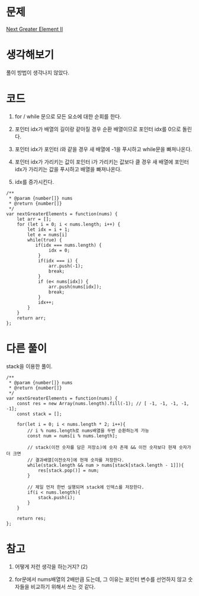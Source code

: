# 문제

[Next Greater Element II](https://leetcode.com/problems/next-greater-element-ii/)

# 생각해보기

풀이 방법이 생각나지 않았다.

# 코드

1. for / while 문으로 모든 요소에 대한 순회를 한다.

2. 포인터 idx가 배열의 길이랑 같아질 경우 순환 배열이므로 포인터 idx를 0으로 돌린다.

3. 포인터 idx가 포인터 i와 같을 경우 새 배열에 -1을 푸시하고 while문을 빠져나온다.

4. 포인터 idx가 가리키는 값이 포인터 i가 가리키는 값보다 클 경우 새 배열에 포인터 idx가 가리키는 값을 푸시하고 배열을 빠져나온다.

5. idx를 증가시킨다.

```
/**
 * @param {number[]} nums
 * @return {number[]}
 */
var nextGreaterElements = function(nums) {
    let arr = [];
    for (let i = 0; i < nums.length; i++) {
        let idx = i + 1;
        let e = nums[i]
        while(true) {
           if(idx === nums.length) {
                idx = 0;
            }
            if(idx === i) {
                arr.push(-1);
                break;
            }
            if (e< nums[idx]) {
                arr.push(nums[idx]);
                break;
            }
            idx++;
        }
    }
    return arr;
};
```

# 다른 풀이

stack을 이용한 풀이.

```
/**
 * @param {number[]} nums
 * @return {number[]}
 */
var nextGreaterElements = function(nums) {
    const res = new Array(nums.length).fill(-1); // [ -1, -1, -1, -1, -1];
    const stack = [];

    for(let i = 0; i < nums.length * 2; i++){
        // i % nums.length로 nums배열을 두번 순환하는게 가능
        const num = nums[i % nums.length];

        // stack(이전 숫자를 담은 저장소)에 숫자 존재 && 이전 숫자보다 현재 숫자가 더 크면
        // 결과배열[이전숫자]에 현재 숫자를 저장한다.
        while(stack.length && num > nums[stack[stack.length - 1]]){
            res[stack.pop()] = num;
        }

        // 제일 먼저 한번 실행되며 stack에 인덱스를 저장한다.
        if(i < nums.length){
            stack.push(i);
        }
    }

    return res;
};
```

# 참고

1. 어떻게 저런 생각을 하는거지? (2)

2. for문에서 nums배열의 2배만큼 도는데, 그 이유는 포인터 변수를 선언하지 않고 숫자들을 비교하기 위해서 쓰는 것 같다.
